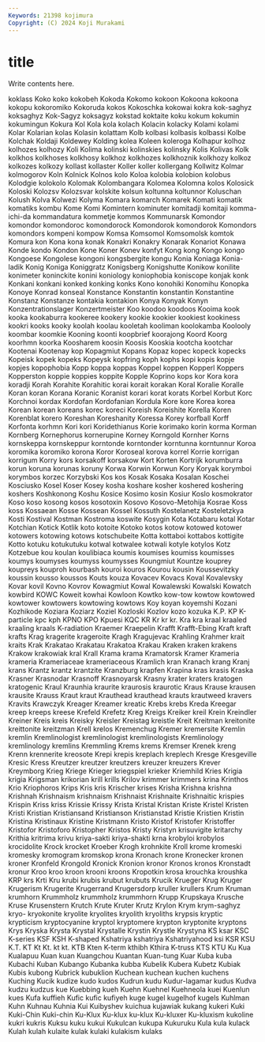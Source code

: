 ```yaml
---
Keywords: 21398 kojimura
Copyright: (C) 2024 Koji Murakami
---
```


# title

Write contents here.



koklass Koko koko kokobeh
Kokoda Kokomo kokoon Kokoona kokoona kokopu kokoromiko Kokoruda kokos Kokoschka
kokowai kokra kok-saghyz koksaghyz Kok-Sagyz koksagyz kokstad koktaite koku kokum
kokumin kokumingun Kokura Kol Kola kola kolach Kolacin kolacky Kolami
kolami Kolar Kolarian kolas Kolasin kolattam Kolb kolbasi kolbasis kolbassi
Kolbe Kolchak Koldaji Koldewey Kolding kolea Koleen koleroga Kolhapur kolhoz
kolhozes kolhozy Koli Kolima kolinski kolinskies kolinsky Kolis Kolivas Kolk
kolkhos kolkhoses kolkhosy kolkhoz kolkhozes kolkhoznik kolkhozy kolkoz kolkozes kolkozy
kollast kollaster Koller koller kollergang Kollwitz Kolmar kolmogorov Koln Kolnick
Kolnos kolo Koloa kolobia kolobion kolobus Kolodgie kolokolo Kolomak Kolombangara
Kolomea Kolomna kolos Kolosick Koloski Kolozsv Kolozsvar kolskite kolsun koltunna
koltunnor Koluschan Kolush Kolva Kolwezi Kolyma Komara komarch Komarek Komati
komatik komatiks kombu Kome Komi Komintern kominuter komitadji komitaji komma-ichi-da
kommandatura kommetje kommos Kommunarsk Komondor komondor komondoroc komondorock Komondorok komondorok
Komondors komondors kompeni kompow Komsa Komsomol Komsomolsk komtok Komura kon
Kona kona konak Konakri Konakry Konarak Konariot Konawa Konde kondo
Kondon Kone Koner Konev konfyt Kong kong Kongo kongo Kongoese
Kongolese kongoni kongsbergite kongu Konia Koniaga Konia-ladik Konig Koniga Koniggratz
Konigsberg Konigshutte Konikow konilite konimeter koninckite konini koniology koniophobia koniscope
konjak konk Konkani konkani konked konking konks Kono konohiki Konomihu
Konopka Konoye Konrad konseal Konstance Konstantin konstantin Konstantine Konstanz Konstanze
kontakia kontakion Konya Konyak Konyn Konzentrationslager Konzertmeister Koo koodoo koodoos
Kooima kook kooka kookaburra kookeree kookery kookie kookier kookiest kookiness
kookri kooks kooky koolah koolau kooletah kooliman koolokamba Koolooly koombar
koomkie Kooning koonti koopbrief koorajong Koord Koorg koorhmn koorka Koosharem
koosin Koosis Kooskia kootcha kootchar Kootenai Kootenay kop Kopagmiut Kopans
Kopaz kopec kopeck kopecks Kopeisk kopek kopeks Kopeysk kopfring koph
kophs kopi kopis kopje kopjes kopophobia Kopp koppa koppas Koppel
koppen Kopperl Koppers Kopperston koppie koppies koppite Kopple Koprino kops
kor Kora kora koradji Korah Korahite Korahitic korai korait korakan
Koral Koralie Koralle Koran koran Korana Koranic Koranist korari korat
korats Korbel Korbut Korc Korchnoi kordax Kordofan Kordofanian Kordula Kore
kore Korea korea Korean korean koreans korec koreci Koreish Koreishite
Korella Koren Korenblat korero Koreshan Koreshanity Koressa Korey korfball Korff
Korfonta korhmn Kori kori Koridethianus Korie korimako korin korma Korman
Kornberg Kornephorus kornerupine Korney Korngold Kornher Korns kornskeppa kornskeppur korntonde
korntonder korntunna korntunnur Koroa koromika koromiko korona Koror Koroseal korova
korrel Korrie korrigan korrigum Korry kors korsakoff korsakow Kort Korten
Kortrijk korumburra korun koruna korunas koruny Korwa Korwin Korwun Kory
Koryak korymboi korymbos korzec Korzybski Kos kos Kosak Kosaka Kosalan
Koschei Kosciusko Kosel Koser Kosey kosha koshare kosher koshered koshering
koshers Koshkonong Koshu Kosice Kosimo kosin Kosiur Koslo kosmokrator Koso
koso kosong kosos kosotoxin Kosovo Kosovo-Metohija Kosrae Koss koss Kossaean
Kosse Kossean Kossel Kossuth Kostelanetz Kosteletzkya Kosti Kostival Kostman Kostroma
koswite Kosygin Kota Kotabaru kotal Kotar Kotchian Kotick Kotlik koto
kotoite Kotoko kotos kotow kotowed kotower kotowers kotowing kotows kotschubeite
Kotta kottaboi kottabos kottigite Kotto kotuku kotukutuku kotwal kotwalee kotwali
kotyle kotylos Kotz Kotzebue kou koulan koulibiaca koumis koumises koumiss
koumisses koumys koumyses koumyss koumysses Koungmiut Kountze kouprey koupreys kouproh
kourbash kouroi kouros Kourou kousin Koussevitzky koussin kousso koussos Kouts
kouza Kovacev Kovacs Koval Kovalevsky Kovar kovil Kovno Kovrov Kowagmiut
Kowal Kowalewski Kowalski Kowatch kowbird KOWC Koweit kowhai Kowloon Kowtko
kow-tow kowtow kowtowed kowtower kowtowers kowtowing kowtows Koy koyan koyemshi
Kozani Kozhikode Koziara Koziarz Koziel Kozloski Kozlov kozo kozuka K.P.
KP K-particle kpc kph KPNO KPO Kpuesi KQC KR Kr
kr kr. Kra kra kraal kraaled kraaling kraals K-radiation Kraemer
Kraepelin Krafft Krafft-Ebing Kraft kraft krafts Krag kragerite krageroite Kragh
Kragujevac Krahling Krahmer krait kraits Krak Krakatao Krakatau Krakatoa Krakau
Kraken kraken krakens Krakow krakowiak kral Krall Krama krama Kramatorsk
Kramer Krameria krameria Krameriaceae krameriaceous Kramlich kran Kranach krang Kranj
krans Krantz krantz krantzite Kranzburg krapfen Krapina kras krasis Kraska
Krasner Krasnodar Krasnoff Krasnoyarsk Krasny krater kraters kratogen kratogenic Kraul
Kraunhia kraurite kraurosis kraurotic Kraus Krause krausen krausite Krauss Kraut
kraut Krauthead krauthead krauts krautweed kravers Kravits Krawczyk Kreager Kreamer
kreatic Krebs krebs Kreda Kreegar kreep kreeps kreese Krefeld Krefetz
Kreg Kreigs Kreiker kreil Krein Kreindler Kreiner Kreis kreis Kreisky
Kreisler Kreistag kreistle Kreit Kreitman kreitonite kreittonite kreitzman Krell krelos
Kremenchug Kremer kremersite Kremlin kremlin Kremlinologist kremlinologist kremlinologists Kremlinology kremlinology
kremlins Kremmling Krems krems Kremser Krenek kreng Krenn krennerite kreosote
Krepi krepis kreplach kreplech Kresge Kresgeville Kresic Kress Kreutzer kreutzer
kreutzers kreuzer kreuzers Krever Kreymborg Krieg Kriege Krieger kriegspiel krieker
Kriemhild Kries Krigia krigia Krigsman krikorian krill krills Krilov krimmer
krimmers krina Krinthos Krio Kriophoros Krips Kris kris Krischer krises
Krisha Krishna krishna Krishnah Krishnaism krishnaism Krishnaist Krishnaite Krishnaitic krispies
Krispin Kriss kriss Krissie Krissy Krista Kristal Kristan Kriste Kristel
Kristen Kristi Kristian Kristiansand Kristianson Kristianstad Kristie Kristien Kristin Kristina
Kristinaux Kristine Kristmann Kristo Kristof Kristofer Kristoffer Kristofor Kristoforo Kristopher
Kristos Kristy Kristyn krisuvigite kritarchy Krithia kritrima krivu kriya-sakti kriya-shakti
krna krobyloi krobylos krocidolite Krock krocket Kroeber Krogh krohnkite Kroll
krome kromeski kromesky kromogram kromskop krona Kronach krone Kronecker kronen
kroner Kronfeld Krongold Kronick Kronion kronor Kronos kronos Kronstadt kronur
Kroo kroo kroon krooni kroons Kropotkin krosa krouchka kroushka KRP
krs Krti Kru krubi krubis krubut krubuts Krucik Krueger Krug
Kruger Krugerism Krugerite Krugerrand Krugersdorp kruller krullers Krum Kruman krumhorn
Krummholz krummholz krummhorn Krupp Krupskaya Krusche Kruse Krusenstern Krutch Krute
Kruter Krutz Krylon Krym krym-saghyz kryo- kryokonite kryolite kryolites kryolith
kryoliths krypsis kryptic krypticism kryptocyanine kryptol kryptomere krypton kryptonite kryptons
Krys Kryska Krysta Krystal Krystalle Krystin Krystle Krystyna KS ksar
KSC K-series KSF KSH K-shaped Kshatriya kshatriya Kshatriyahood ksi KSR
KSU K.T. KT Kt Kt. kt kt. KTB Kten K-term
kthibh Kthira K-truss KTS KTU Ku Kua Kualapuu Kuan kuan
Kuangchou Kuantan Kuan-tung Kuar Kuba kuba Kubachi Kuban Kubango Kubanka
kubba Kubelik Kubera Kubetz Kubiak Kubis kubong Kubrick kubuklion Kuchean
kuchean kuchen kuchens Kuching Kucik kudize kudo kudos Kudrun kudu
Kudur-lagamar kudus Kudva kudzu kudzus kue Kuebbing kueh Kuehn Kuehnel
Kuehneola kuei Kuenlun kues Kufa kuffieh Kufic kufic kufiyeh kuge
kugel kugelhof kugels Kuhlman Kuhn Kuhnau Kuhnia Kui Kuibyshev kuichua
kujawiak kukang kukeri Kuki Kuki-Chin Kuki-chin Ku-Klux Ku-klux ku-klux Ku-kluxer
Ku-kluxism kukoline kukri kukris Kuksu kuku kukui Kukulcan kukupa Kukuruku
Kula kula kulack Kulah kulah kulaite kulak kulaki kulakism kulaks
